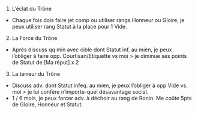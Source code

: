 1. L’éclat du Trône
  * Chaque fois dois faire jet comp ou utiliser rangs Honneur ou Gloire, je peux
    utiliser rang Statut à la place pour 1 Vide.
2. La Force du Trône
  * Après discuss qq min avec cible dont Statut inf. au mien, je peux l’obliger
    à faire opp. Courtisan/Etiquette vs moi > je diminue ses points de Statut de
    [Ma réput] x 2
3. La terreur du Trône
  * Discuss adv. dont Statut infeq. au mien, je peux l’obliger à opp Vide vs.
    moi > je lui confère n’importe-quel désavantage social.
  * 1 / 6 mois, je peux forcer adv. à déchoir au rang de Ronin. Me coûte 5pts de
    Gloire, Honneur et Statut.
